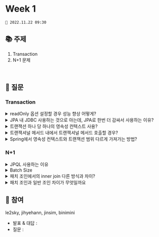 # Week 1

```
📅 2022.11.22 09:30
```

## 📚 주제 
1. Transaction
2. N+1 문제

<br/>

## 📝 질문

### Transaction
<details>
<summary>readOnly 옵션 설정할 경우 성능 향상 어떻게?</summary>
<div markdown="1">       
<br/>
  
- FLUSH 사용하지 않음
- snapshot 만들지 않기 때문에 성능 향상
- MySQL의 경우에는, 읽기 전용 트랜잭션에는 트랜잭션 id 부여하지 않아서 오버헤드 감소
- read-only 트랜잭션에서 영속성 컨텍스트?
  - snapshot 생성하지 않는다
  - flush 하지 않음
  - 변경 감지하지 않는다 (dirty checking) 
  ⇒ 성능 향상
</div>
</details>

<details>
<summary>JPA 내 JDBC 사용하는 것으로 아는데, JPA로 한번 더 감싸서 사용하는 이유?</summary>
<div markdown="1">       
<br/>
  
- **JPA 사용하는 이유** 
  - 엔티티에 대한 CRUD 메서드 자동 생성
  - 데이터베이스와 객체 지향 프로그래밍의 패러다임 차이 해결 (객체와 테이블 매핑)
    
- **JPA 내 JDBC 사용하는 것으로 아는데, JPA로 한번 더 감싸서 사용하는 이유**
  - 동기화
  - 추상화
  - AOP와 같은 기능 이용해서 @Transactional 어노테이션 사용 가능
</div>
</details>
       
<details>
<summary>트랜잭션 하나 당 하나의 영속성 컨텍스트 사용?</summary>
<div markdown="1">       
<br/>
  
- 트랜잭션 하나 당 하나의 영속성 컨텍스트 사용함
- 트랜잭션 시작하면 영속성 컨텍스트 생성되고, 
- 커밋/롤백되면서 트랜잭션 종료될 경우 영속성 컨텍스트도 닫히게됨
</div>
</details>
    
    
<details>
<summary>트랜잭셔널 메서드 내에서 트랜잭셔널 메서드 호출할 경우?</summary>
<div markdown="1">       
<br/>
  
- `@Transactional`의 propagation 옵션에 따라서 처리가 달라짐
- 영속성 컨텍스트 트랜잭션에 따라 사용됨  
</div>
</details>

<details>
<summary>Spring에서 영속성 컨텍스트와 트랜잭션 범위 다르게 가져가는 방법?</summary>
<div markdown="1">       
<br/>
  
- **OSIV(Open Session In View)**
  - 영속성 컨텍스트의 생존 범위 지정
  - `spring.jpa.open-in-view : true` (기본값) : 커넥션 시작부터 API 응답이 끝날 때까지 영속성 컨텍스트 유지
    - Controller에서도 지연 로딩을 사용 할 수 있음
    - DB 커넥션을 오랫동안 사용해 트래픽이 몰리면 커넥션 부족해질 수 있음
  - `spring.jpa.open-in-view : false` : 트랜잭션이 종료될 때 영속성 컨텍스트를 닫고 DB커넥션도 반환
    - 커넥션 리소스를 낭비하지 않음
    - 모든 지연로딩을 트랜잭션 안에서 처리해야함  
</div>
</details>

### N+1
<details>
<summary>JPQL 사용하는 이유</summary>
<div markdown="1">       
<br/>
    
- 객체 지향적으로 쿼리 날릴 수 있으니까 패러다임 불일치 문제 해결할 수 있음
- DB에 따라 SQL의 문법이 달라질 수 있음, JPQL 사용시 DB에 대해서 의존성이 없어짐
</div>
</details>


<details>
<summary>Batch Size</summary>
<div markdown="1">       
<br/>
    
- BatchSize에 size를 명시
- 1 객체를 가져올 때 해당 size만큼을 한 번에 가져오고,
- 해당 가져온 엔티티들의 id를 IN 절의 조건문으로 사용해서 연관 객체들을 조회하는 쿼리를 날리게 된다
- 즉 N+1번의 쿼리 대신 2번의 쿼리로 사용할 수 있게됨
</div>
</details>

<details>
<summary>패치 조인에서의 inner join 다른 방식과 차이?</summary>
<div markdown="1">       
<br/>
    
- 패치 조인 - inner join 방식
- 엔티티 그래프 - outer join 방식  
- 공통적으로는 둘 다 카티션곱을 사용해서 데이터 중복이 발생할 수 있다.
</div>
</details>

<details>
<summary>패치 조인과 일반 조인 차이가 무엇일까요</summary>
<div markdown="1">       
<br/>
    
- (team과 member가 1대 다 일때 select t from Team t join fetch t.members랑 fetch 뺀 거 차이)
- 일반 조인 
  - select 대상만을 조회
  - select 대상 영속화해서 가져오고, 조인 대상은 가져오지 않음
  - 이후 패치 전략에 따라 연관 객체 가져오게됨
- 패치 조인  
  - 조인 대상까지 한번에 영속화해서 가져오게된다
</div>
</details>
    

## 👥 참여

le2sky, jihyehann, jinsim, binimini	

- 발표 & 대답 : 
- 질문 : 
